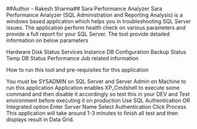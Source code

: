 ##Author - Rakesh Sharma##
Sara Performance Analyzer
Sara Performance Analyzer (SQL Administration and Reporting Analysis) is a windows based application which helps you in troubleshooting SQL Server issues. The application perform health check on various parameters and provide a full report for your SQL Server. The tool provide detailed information on below parameters

Hardware
Disk Status
Services
Instance
DB Configuration
Backup Status
Temp DB Status
Performance
Job related information



How to run this tool and pre-requisites for this application

You must be SYSADMIN on SQL Server and Server Admin on Machine to run this application
Application enables XP_Cmdshell to execute some command and then disable it accordingly so test this in your DEV and Test environment before executing it on production
Use SQL Authentication OR Integrated option
Enter Server Name
Select Authentication
Click Process
This application will take around 1-3 minutes to finish all test and then displays result in Data Grid.
